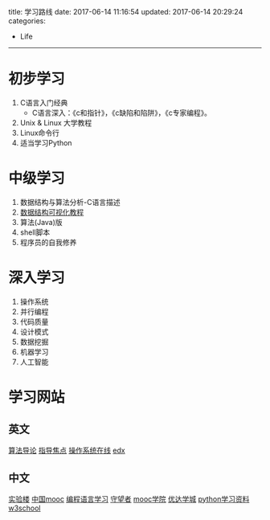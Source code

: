 title: 学习路线
date: 2017-06-14 11:16:54
updated: 2017-06-14 20:29:24
categories:
- Life
---
# 初步学习

1. C语言入门经典
    - C语言深入：《c和指针》，《c缺陷和陷阱》，《c专家编程》。
2. Unix & Linux 大学教程
3. Linux命令行
4. 适当学习Python

# 中级学习

1. 数据结构与算法分析-C语言描述
2. [数据结构可视化教程](https://visualgo.net/en)
3. 算法(Java)版
4. shell脚本
5. 程序员的自我修养

# 深入学习

1. 操作系统
2. 并行编程
3. 代码质量
4. 设计模式
5. 数据挖掘
6. 机器学习
7. 人工智能

# 学习网站

## 英文

[算法导论](http://open.163.com/movie/2010/12/G/F/M6UTT5U0I_M6V2T1JGF.html)
[指导焦点](http://www.tutorialspoint.com/index.htm)
[操作系统在线](https://www.ops-class.org/)
[edx](https://www.edx.org/)

## 中文
[实验楼](https://www.shiyanlou.com/)
[中国mooc](http://www.icourse163.org/)
[编程语言学习](http://www.runoob.com/)
[守望者](http://watchmen.cn/portal.php)
[mooc学院](http://mooc.guokr.com/)
[优达学城](https://cn.udacity.com/)
[python学习资料](http://blog.csdn.net/xc5683/article/details/10473541)
[w3school](http://www.w3school.com.cn/index.html)